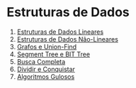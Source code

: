Estruturas de Dados
===================

1. [Estruturas de Dados Lineares](Estruturas_Lineares.md)
1. [Estruturas de Dados Não-Lineares](Estruturas_Nao_Lineares.md)
1. [Grafos e Union-Find](Grafos_Union_Find.md)
1. [Segment Tree e BIT Tree](Segment_Tree_BIT_Tree.md)
1. [Busca Completa](Busca_Completa.md)
1. [Dividir e Conquistar](Dividir_e_Conquistar.md)
1. [Algoritmos Gulosos](Gulosos.md)
